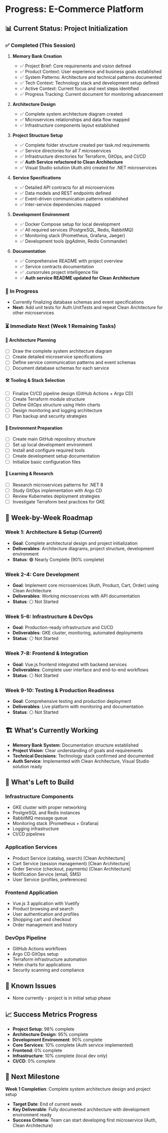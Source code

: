 # Progress: E-Commerce Platform

## 📊 Current Status: Project Initialization

### ✅ Completed (This Session)
1. **Memory Bank Creation**
   - ✅ Project Brief: Core requirements and vision defined
   - ✅ Product Context: User experience and business goals established
   - ✅ System Patterns: Architecture and technical patterns documented
   - ✅ Tech Context: Technology stack and development setup defined
   - ✅ Active Context: Current focus and next steps identified
   - ✅ Progress Tracking: Current document for monitoring advancement

2. **Architecture Design**
   - ✅ Complete system architecture diagram created
   - ✅ Microservices relationships and data flow mapped
   - ✅ Infrastructure components layout established

3. **Project Structure Setup**
   - ✅ Complete folder structure created per task.md requirements
   - ✅ Service directories for all 7 microservices
   - ✅ Infrastructure directories for Terraform, GitOps, and CI/CD
   - ✅ **Auth Service refactored to Clean Architecture**
   - ✅ Visual Studio solution (Auth.sln) created for .NET microservices

4. **Service Specifications**
   - ✅ Detailed API contracts for all microservices
   - ✅ Data models and REST endpoints defined
   - ✅ Event-driven communication patterns established
   - ✅ Inter-service dependencies mapped

5. **Development Environment**
   - ✅ Docker Compose setup for local development
   - ✅ All required services (PostgreSQL, Redis, RabbitMQ)
   - ✅ Monitoring stack (Prometheus, Grafana, Jaeger)
   - ✅ Development tools (pgAdmin, Redis Commander)

6. **Documentation**
   - ✅ Comprehensive README with project overview
   - ✅ Service contracts documentation
   - ✅ .cursorrules project intelligence file
   - ✅ **Auth service README updated for Clean Architecture**

### 🚧 In Progress
- Currently finalizing database schemas and event specifications
- **Next:** Add unit tests for Auth.UnitTests and repeat Clean Architecture for other microservices

### ⏳ Immediate Next (Week 1 Remaining Tasks)

#### 📌 Architecture Planning
- [ ] Draw the complete system architecture diagram
- [ ] Create detailed microservice specifications
- [ ] Define service communication patterns and event schemas
- [ ] Document database schemas for each service

#### 🛠️ Tooling & Stack Selection
- [ ] Finalize CI/CD pipeline design (GitHub Actions + Argo CD)
- [ ] Create Terraform module structure
- [ ] Define GitOps structure using Helm charts
- [ ] Design monitoring and logging architecture
- [ ] Plan backup and security strategies

#### 🧰 Environment Preparation
- [ ] Create main GitHub repository structure
- [ ] Set up local development environment
- [ ] Install and configure required tools
- [ ] Create development setup documentation
- [ ] Initialize basic configuration files

#### 🧠 Learning & Research
- [ ] Research microservices patterns for .NET 8
- [ ] Study GitOps implementation with Argo CD
- [ ] Review Kubernetes deployment strategies
- [ ] Investigate Terraform best practices for GKE

## 🎯 Week-by-Week Roadmap

### Week 1: Architecture & Setup (Current)
- **Goal**: Complete architectural design and project initialization
- **Deliverables**: Architecture diagrams, project structure, development environment
- **Status**: 🟢 Nearly Complete (90% complete)

### Week 2-4: Core Development
- **Goal**: Implement core microservices (Auth, Product, Cart, Order) using Clean Architecture
- **Deliverables**: Working microservices with API documentation
- **Status**: ⚪ Not Started

### Week 5-6: Infrastructure & DevOps
- **Goal**: Production-ready infrastructure and CI/CD
- **Deliverables**: GKE cluster, monitoring, automated deployments
- **Status**: ⚪ Not Started

### Week 7-8: Frontend & Integration
- **Goal**: Vue.js frontend integrated with backend services
- **Deliverables**: Complete user interface and end-to-end workflows
- **Status**: ⚪ Not Started

### Week 9-10: Testing & Production Readiness
- **Goal**: Comprehensive testing and production deployment
- **Deliverables**: Live platform with monitoring and documentation
- **Status**: ⚪ Not Started

## 🏗️ What's Currently Working
- **Memory Bank System**: Documentation structure established
- **Project Vision**: Clear understanding of goals and requirements
- **Technical Decisions**: Technology stack confirmed and documented
- **Auth Service**: Implemented with Clean Architecture, Visual Studio solution ready

## 🚀 What's Left to Build

### Infrastructure Components
- GKE cluster with proper networking
- PostgreSQL and Redis instances
- RabbitMQ message queue
- Monitoring stack (Prometheus + Grafana)
- Logging infrastructure
- CI/CD pipelines

### Application Services
- Product Service (catalog, search) [Clean Architecture]
- Cart Service (session management) [Clean Architecture]
- Order Service (checkout, payments) [Clean Architecture]
- Notification Service (email, SMS)
- User Service (profiles, preferences)

### Frontend Application
- Vue.js 3 application with Vuetify
- Product browsing and search
- User authentication and profiles
- Shopping cart and checkout
- Order management and history

### DevOps Pipeline
- GitHub Actions workflows
- Argo CD GitOps setup
- Terraform infrastructure automation
- Helm charts for applications
- Security scanning and compliance

## 🐛 Known Issues
- None currently - project is in initial setup phase

## 📈 Success Metrics Progress
- **Project Setup**: 98% complete
- **Architecture Design**: 95% complete
- **Development Environment**: 90% complete
- **Core Services**: 10% complete (Auth service implemented)
- **Frontend**: 0% complete
- **Infrastructure**: 10% complete (local dev only)
- **CI/CD**: 0% complete

## 🔮 Next Milestone
**Week 1 Completion**: Complete system architecture design and project setup
- **Target Date**: End of current week
- **Key Deliverable**: Fully documented architecture with development environment ready
- **Success Criteria**: Team can start developing first microservice (Auth, Clean Architecture) 